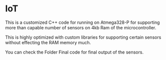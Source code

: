 # IoT

This is a customized C++ code for running on Atmega328-P for supporting more than capable number of sensors on 4kb Ram of the microcontroller.

This is highly optimized with custom libraries for supporting certain sensors without effecting the RAM memory much.

You can check the Folder Final code for final output of the sensors.
